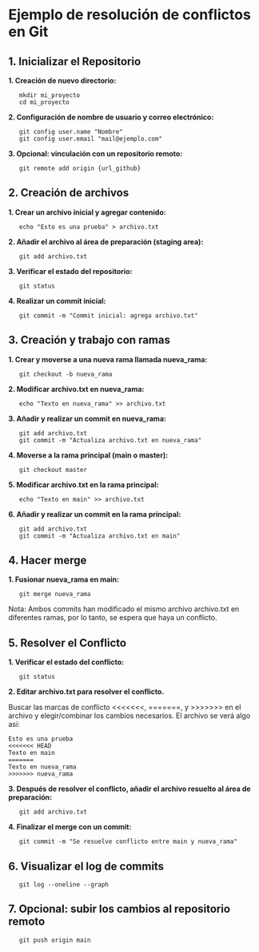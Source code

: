 # Ejemplo de resolución de conflictos en Git

## 1. Inicializar el Repositorio

**1. Creación de nuevo directorio:**
```
   mkdir mi_proyecto
   cd mi_proyecto
```


**2. Configuración de nombre de usuario y correo electrónico:**
```
   git config user.name "Nombre"
   git config user.email "mail@ejemplo.com"
```


**3. Opcional: vinculación con un repositorio remoto:**

```
   git remote add origin {url_github}
```


## 2. Creación de archivos

**1. Crear un archivo inicial y agregar contenido:**
```
   echo "Esto es una prueba" > archivo.txt
```


**2. Añadir el archivo al área de preparación (staging area):**
```
   git add archivo.txt
```


**3. Verificar el estado del repositorio:**
```
   git status
```

 
**4. Realizar un commit inicial:**
```
   git commit -m "Commit inicial: agrega archivo.txt"
```


## 3. Creación y trabajo con ramas

**1. Crear y moverse a una nueva rama llamada nueva_rama:**
```
   git checkout -b nueva_rama
```


**2. Modificar archivo.txt en nueva_rama:**
```
   echo "Texto en nueva_rama" >> archivo.txt
```

   
**3. Añadir y realizar un commit en nueva_rama:**
```
   git add archivo.txt
   git commit -m "Actualiza archivo.txt en nueva_rama"
```


**4. Moverse a la rama principal (main o master):**
```
   git checkout master
```
   
**5. Modificar archivo.txt en la rama principal:**
```
   echo "Texto en main" >> archivo.txt
```

**6. Añadir y realizar un commit en la rama principal:**
```
   git add archivo.txt
   git commit -m "Actualiza archivo.txt en main"
```

## 4. Hacer merge

**1. Fusionar nueva_rama en main:**
```
   git merge nueva_rama
```

Nota: Ambos commits han modificado el mismo archivo archivo.txt en diferentes ramas, por lo tanto, se espera que haya un conflicto.
   
## 5. Resolver el Conflicto

**1. Verificar el estado del conflicto:**

```
   git status
```


**2. Editar archivo.txt para resolver el conflicto.**

Buscar las marcas de conflicto <<<<<<<, =======, y >>>>>>> en el archivo y elegir/combinar los cambios necesarios. El archivo se verá algo así:

```
Esto es una prueba
<<<<<<< HEAD
Texto en main
=======
Texto en nueva_rama
>>>>>>> nueva_rama
```

**3. Después de resolver el conflicto, añadir el archivo resuelto al área de preparación:**

```
   git add archivo.txt
```

**4. Finalizar el merge con un commit:**

```
   git commit -m "Se resuelve conflicto entre main y nueva_rama"
```

## 6. Visualizar el log de commits

```
   git log --oneline --graph
```
## 7. Opcional: subir los cambios al repositorio remoto

```
   git push origin main
```

